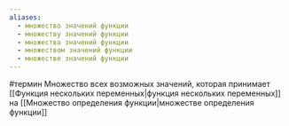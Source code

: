 ```yaml
---
aliases:
  - множество значений функции
  - множеству значений функции
  - множества значений функции
  - множеством значений функции
  - множестве значений функции
---
```

#термин
Множество всех возможных значений, которая принимает [[Функция нескольких переменных|функция нескольких переменных]] на [[Множество определения функции|множестве определения функции]]